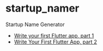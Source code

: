 # startup_namer

Startup Name Generator

* [Write your first Flutter app, part 1](https://codelabs.developers.google.com/codelabs/first-flutter-app-pt1 "Write your first Flutter app, part 1")
* [Write Your First Flutter App, part 2](https://codelabs.developers.google.com/codelabs/first-flutter-app-pt2 "Write Your First Flutter App, part 2")
